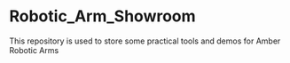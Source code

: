 # Robotic_Arm_Showroom
This repository is used to store some practical tools and demos for Amber Robotic Arms
